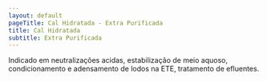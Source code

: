 ```yaml
---
layout: default
pageTitle: Cal Hidratada - Extra Purificada
title: Cal Hidratada
subtitle: Extra Purificada
---
```


Indicado em neutralizações acidas, estabilização de meio aquoso, condicionamento e adensamento de lodos na ETE, tratamento de efluentes.
